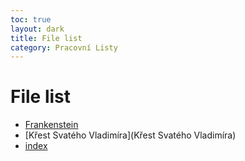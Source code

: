 ```yaml
---
toc: true
layout: dark
title: File list 
category: Pracovní Listy 
---
```


# File list

* [Frankenstein](Frankenstein) 
* [Křest Svatého Vladimíra](Křest Svatého Vladimíra) 
* [index](index) 
